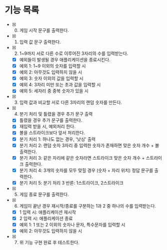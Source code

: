 # 기능 목록

- [x] 0. 게임 시작 문구를 출력한다.
- [x] 1. 입력 값 문구 출력한다.
- [x] 2. 1~9까지 서로 다른 수로 이루어진 3자리의 수를 입력받는다.
  - [x] 예외들이 발생될 경우 애플리케이션을 종료시킨다.
  - [x] 예외 1: 1~9 이외의 숫자를 입력할 시
  - [x] 예외 2: 아무것도 입력하지 않을 시
  - [x] 예외 3: 숫자 이외의 값을 입력할 시
  - [x] 예외 4: 3자리 미만 또는 초과 값을 입력할 시
  - [x] 예외 5: 세자리 중 중복 숫자가 있을 시
- [x] 3. 입력 값과 비교할 서로 다른 3자리의 랜덤 숫자를 만든다.
- [x] 4. 분기 처리 및 틀렸을 경우 추가 문구 출력
  - [x] 틀렸을 경우 추가 문구를 출력한다.
  - [x] 재입력 받을 시, 예외처리 한다.
  - [x] 볼을 스트라이크보다 앞서 처리한다.
  - [x] 분기 처리 1: 하나도 없는 경우, '낫싱' 출력
  - [x] 분기 처리 2: 랜덤 숫자 3자리 중 입력한 숫자가 존재하면 맞은 숫자 개수 + 볼 출력한다.
  - [x] 분기 처리 3: 같은 자리에 같은 숫자라면 스트라이크 맞은 숫자 개수 + 스트라이크 출력한다.
  - [x] 분기 처리 4: 3개의 숫자를 모두 맞힐 경우 (숫자 + 자리 위치) 정답 문구를 출력한다.
  - [x] 분기 처리 5: 분기 처리 3 반론: 1스트라이크, 2스트라이크
- [x] 5. 게임 종료 문구를 출력한다.
- [x] 6. 게임이 끝난 경우 재시작/종료를 구분하는 1과 2 중 하나의 수를 입력받는다.
  - [x] 1 입력 시: 애플리케이션 재시작
  - [x] 2 입력 시: 애플리케이션 종료
  - [x] 예외 1: 1 또는 2 이외의 숫자나 문자, 특수문자를 입력할 시
  - [x] 예외 2: 아무것도 입력하지 않을 시
- [x] 7. 위 기능 구현 완료 후 테스트한다.
